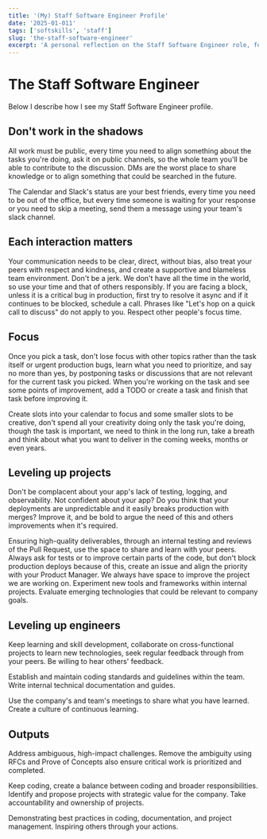 ```yaml
---
title: '(My) Staff Software Engineer Profile'
date: '2025-01-011'
tags: ['softskills', 'staff']
slug: 'the-staff-software-engineer'
excerpt: 'A personal reflection on the Staff Software Engineer role, focusing on public collaboration, effective communication, maintaining focus, project improvement, and engineering leadership.'
---
```


# The Staff Software Engineer

Below I describe how I see my Staff Software Engineer profile.

## Don't work in the shadows

All work must be public, every time you need to align something about the tasks you're doing, ask it on public channels, so the whole team you'll be able to contribute to the discussion. DMs are the worst place to share knowledge or to align something that could be searched in the future.

The Calendar and Slack's status are your best friends, every time you need to be out of the office, but every time someone is waiting for your response or you need to skip a meeting, send them a message using your team's slack channel.

## Each interaction matters

Your communication needs to be clear, direct, without bias, also treat your peers with respect and kindness, and create a supportive and blameless team environment. Don't be a jerk.
We don't have all the time in the world, so use your time and that of others responsibly. If you are facing a block, unless it is a critical bug in production, first try to resolve it async and if it continues to be blocked, schedule a call. Phrases like "Let's hop on a quick call to discuss" do not apply to you. Respect other people's focus time.

## Focus

Once you pick a task, don't lose focus with other topics rather than the task itself or urgent production bugs, learn what you need to prioritize, and say no more than yes, by postponing tasks or discussions that are not relevant for the current task you picked. When you're working on the task and see some points of improvement, add a TODO or create a task and finish that task before improving it.

Create slots into your calendar to focus and some smaller slots to be creative, don't spend all your creativity doing only the task you're doing, though the task is important, we need to think in the long run, take a breath and think about what you want to deliver in the coming weeks, months or even years.

## Leveling up projects

Don't be complacent about your app's lack of testing, logging, and observability. Not confident about your app? Do you think that your deployments are unpredictable and it easily breaks production with merges? Improve it, and be bold to argue the need of this and others improvements when it's required.

Ensuring high-quality deliverables, through an internal testing and reviews of the Pull Request, use the space to share and learn with your peers. Always ask for tests or to improve certain parts of the code, but don't block production deploys because of this, create an issue and align the priority with your Product Manager.
We always have space to improve the project we are working on. Experiment new tools and frameworks within internal projects. Evaluate emerging technologies that could be relevant to company goals.

## Leveling up engineers

Keep learning and skill development, collaborate on cross-functional projects to learn new technologies, seek regular feedback through from your peers. Be willing to hear others' feedback.

Establish and maintain coding standards and guidelines within the team. Write internal technical documentation and guides.

Use the company's and team's meetings to share what you have learned. Create a culture of continuous learning.

## Outputs

Address ambiguous, high-impact challenges. Remove the ambiguity using RFCs and Prove of Concepts also ensure critical work is prioritized and completed.

Keep coding, create a balance between coding and broader responsibilities.
Identify and propose projects with strategic value for the company. Take accountability and ownership of projects.

Demonstrating best practices in coding, documentation, and project management. Inspiring others through your actions.
